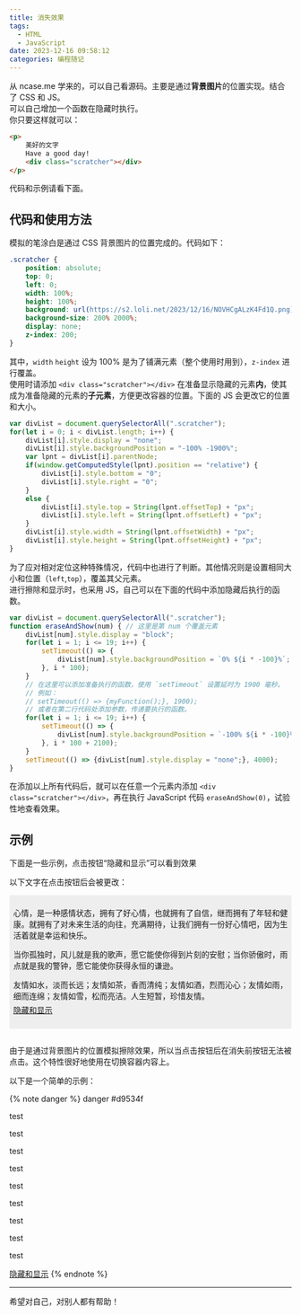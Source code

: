 ```yaml
---
title: 消失效果
tags:
  - HTML
  - JavaScript
date: 2023-12-16 09:58:12
categories: 编程随记
---
```



从 ncase.me 学来的，可以自己看源码。主要是通过**背景图片**的位置实现。结合了 CSS 和 JS。  
可以自己增加一个函数在隐藏时执行。  
你只要这样就可以：

```html
<p>
    美好的文字
    Have a good day!
    <div class="scratcher"></div>
</p>
```

代码和示例请看下面。

<!--more-->

## 代码和使用方法

模拟的笔涂白是通过 CSS 背景图片的位置完成的。代码如下：

```css
.scratcher {
    position: absolute;
    top: 0;
    left: 0;
    width: 100%;
    height: 100%;
    background: url(https://s2.loli.net/2023/12/16/NOVHCgALzK4Fd1Q.png);
    background-size: 200% 2000%;
    display: none;
    z-index: 200;
}
```

其中，`width` `height` 设为 100% 是为了铺满元素（整个使用时用到），`z-index` 进行覆盖。  
使用时请添加 `<div class="scratcher"></div>` 在准备显示隐藏的元素**内**，使其成为准备隐藏的元素的**子元素**，方便更改容器的位置。下面的 JS 会更改它的位置和大小。

```javascript
var divList = document.querySelectorAll(".scratcher");
for(let i = 0; i < divList.length; i++) {
    divList[i].style.display = "none";
    divList[i].style.backgroundPosition = "-100% -1900%";
    var lpnt = divList[i].parentNode;
    if(window.getComputedStyle(lpnt).position == "relative") {
        divList[i].style.bottom = "0";
        divList[i].style.right = "0";
    }
    else {
        divList[i].style.top = String(lpnt.offsetTop) + "px";
        divList[i].style.left = String(lpnt.offsetLeft) + "px";
    }
    divList[i].style.width = String(lpnt.offsetWidth) + "px";
    divList[i].style.height = String(lpnt.offsetHeight) + "px";
}
```

为了应对相对定位这种特殊情况，代码中也进行了判断。其他情况则是设置相同大小和位置（`left`,`top`），覆盖其父元素。  
进行擦除和显示时，也采用 JS，自己可以在下面的代码中添加隐藏后执行的函数。

```javascript
var divList = document.querySelectorAll(".scratcher");
function eraseAndShow(num) { // 这里是第 num 个覆盖元素
    divList[num].style.display = "block";
    for(let i = 1; i <= 19; i++) {
        setTimeout(() => {
            divList[num].style.backgroundPosition = `0% ${i * -100}%`; // 更改背景位置
        }, i * 100);
    }
    // 在这里可以添加准备执行的函数，使用 `setTimeout` 设置延时为 1900 毫秒。
    // 例如：
    // setTimeout(() => {myFunction();}, 1900);
    // 或者在第二行代码处添加参数，传递要执行的函数。
    for(let i = 1; i <= 19; i++) {
        setTimeout(() => {
            divList[num].style.backgroundPosition = `-100% ${i * -100}%`;
        }, i * 100 + 2100);
    }
    setTimeout(() => {divList[num].style.display = "none";}, 4000);
}
```

在添加以上所有代码后，就可以在任意一个元素内添加 `<div class="scratcher"></div>`，再在执行 JavaScript 代码 `eraseAndShow(0)`，试验性地查看效果。

## 示例

下面是一些示例，点击按钮“隐藏和显示”可以看到效果

<style>
    .scratcher {
        position: absolute;
        top: 0;
        left: 0;
        width: 100%;
        height: 100%;
        background: url(https://s2.loli.net/2023/12/16/NOVHCgALzK4Fd1Q.png);
        background-size: 200% 2000%;
        display: none;
        z-index: 200;
    }
</style>

以下文字在点击按钮后会被更改：

<div id="theFirstExmDiv" style="height:16em;margin-bottom:2em;background-color:#eee;border-radius:3px;border:none;padding:.5em;">
    <p style="margin-bottom:5px;">心情，是一种感情状态，拥有了好心情，也就拥有了自信，继而拥有了年轻和健康。就拥有了对未来生活的向往，充满期待，让我们拥有一份好心情吧，因为生活着就是幸运和快乐。</p>
    <p style="margin-bottom:5px;">当你孤独时，风儿就是我的歌声，愿它能使你得到片刻的安慰；当你骄傲时，雨点就是我的警钟，愿它能使你获得永恒的谦逊。</p>
    <p style="margin-bottom:5px;">友情如水，淡而长远；友情如茶，香而清纯；友情如酒，烈而沁心；友情如雨，细而连绵；友情如雪，松而亮洁。人生短暂，珍惜友情。</p>
    <!-- 乱摘的甜鸡汤 -->
    <a class="btn" id="hidebtn1" href="javascript:eraseAndShow(0, 1);" style="margin-top:0;">隐藏和显示</a>
    <div class="scratcher"></div>
</div>

由于是通过背景图片的位置模拟擦除效果，所以当点击按钮后在消失前按钮无法被点击。这个特性很好地使用在切换容器内容上。

以下是一个简单的示例：

{% note danger %}
danger #d9534f

<p>test</p><p>test</p><p>test</p>
<p>test</p><p>test</p><p>test</p>
<p>test</p><p>test</p><p>test</p>
<a class="btn" id="hidebtn2" href="javascript:eraseAndShow(1);">隐藏和显示</a>
<div class="scratcher"></div>
{% endnote %}

<script>
    var divList = document.querySelectorAll(".scratcher");
    for(let i = 0; i < divList.length; i++) {
        divList[i].style.display = "none";
        divList[i].style.backgroundPosition = "-100% -1900%";
        var lpnt = divList[i].parentNode;
        if(window.getComputedStyle(lpnt).position == "relative") {
            divList[i].style.bottom = "0";
            divList[i].style.right = "0";
        }
        else {
            divList[i].style.top = String(lpnt.offsetTop) + "px";
            divList[i].style.left = String(lpnt.offsetLeft) + "px";
        }
        divList[i].style.width = String(lpnt.offsetWidth) + "px";
        divList[i].style.height = String(lpnt.offsetHeight) + "px";
    }
    function eraseAndShow(num, a) {
        divList[num].style.display = "block";
        for(let i = 1; i <= 19; i++) {
            setTimeout(() => {
                divList[num].style.backgroundPosition = `0% ${i * -100}%`;
            }, i * 100);
        }
        if(num == 0) {
            if(a) {
                setTimeout(() => {
                    document.querySelectorAll("div#theFirstExmDiv p")[0].innerHTML = "112 files changed, 3471 insertions(+), 2065 deletions(-)";
                    document.querySelectorAll("div#theFirstExmDiv p")[1].innerHTML = "Enumerating objects: 425, done.<br>Counting objects: 100% (425/425), done.";
                    document.querySelectorAll("div#theFirstExmDiv p")[2].innerHTML = "Writing objects: 100% (227/227), 1.44 MiB | 875.00 KiB/s, done.<br>Total 227 (delta 111), reused 0 (delta 0), pack-reused 0";
                    document.querySelector("div#theFirstExmDiv a.btn").innerHTML = "重新演示";
                    document.querySelector("div#theFirstExmDiv a.btn").href = "javascript:eraseAndShow(0, 0);";
                }, 1900);
            }
            else {
                setTimeout(() => {
                    document.querySelectorAll("div#theFirstExmDiv p")[0].innerHTML = "心情，是一种感情状态，拥有了好心情，也就拥有了自信，继而拥有了年轻和健康。就拥有了对未来生活的向往，充满期待，让我们拥有一份好心情吧，因为生活着就是幸运和快乐。";
                    document.querySelectorAll("div#theFirstExmDiv p")[1].innerHTML = "当你孤独时，风儿就是我的歌声，愿它能使你得到片刻的安慰；当你骄傲时，雨点就是我的警钟，愿它能使你获得永恒的谦逊。";
                    document.querySelectorAll("div#theFirstExmDiv p")[2].innerHTML = "友情如水，淡而长远；友情如茶，香而清纯；友情如酒，烈而沁心；友情如雨，细而连绵；友情如雪，松而亮洁。人生短暂，珍惜友情。";
                    document.querySelector("div#theFirstExmDiv a.btn").innerHTML = "隐藏和显示";
                    document.querySelector("div#theFirstExmDiv a.btn").href = "javascript:eraseAndShow(0, 1);";
                }, 1900);
            }
        }
        for(let i = 1; i <= 19; i++) {
            setTimeout(() => {
                divList[num].style.backgroundPosition = `-100% ${i * -100}%`;
            }, i * 100 + 2100);
        }
        setTimeout(() => {divList[num].style.display = "none";}, 4000);
    }
</script>

<hr>

希望对自己，对别人都有帮助！

<!-- https://ncase.me/trust/ -->
